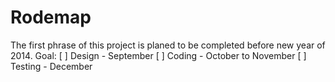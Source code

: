Rodemap
====
The first phrase of this project is planed to be completed before new year of 2014.
Goal:
    [ ] Design - September
    [ ] Coding - October to November
    [ ] Testing - December
